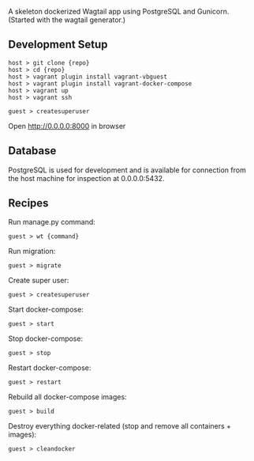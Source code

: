 A skeleton dockerized Wagtail app using PostgreSQL and Gunicorn.
(Started with the wagtail generator.)

## Development Setup

```
host > git clone {repo}
host > cd {repo}
host > vagrant plugin install vagrant-vbguest
host > vagrant plugin install vagrant-docker-compose
host > vagrant up
host > vagrant ssh

guest > createsuperuser
```

Open http://0.0.0.0:8000 in browser

## Database
PostgreSQL is used for development and is available for connection from the host machine for inspection at 0.0.0.0:5432.

## Recipes

Run manage.py command:
```
guest > wt {command}
```

Run migration:
```
guest > migrate
```

Create super user:
```
guest > createsuperuser
```

Start docker-compose:
```
guest > start
```

Stop docker-compose:
```
guest > stop
```

Restart docker-compose:
```
guest > restart
```

Rebuild all docker-compose images:
```
guest > build
```

Destroy everything docker-related (stop and remove all containers + images):
```
guest > cleandocker
```
